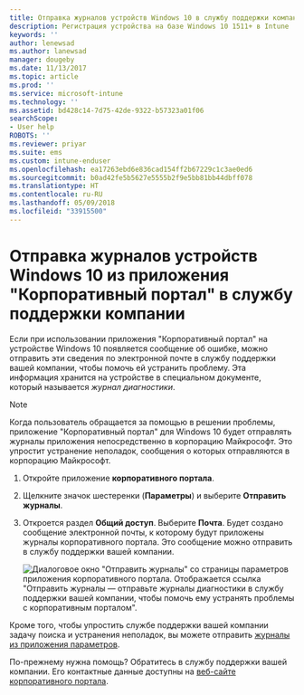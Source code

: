 ```yaml
---
title: Отправка журналов устройств Windows 10 в службу поддержки компании | Документы Майкрософт
description: Регистрация устройства на базе Windows 10 1511+ в Intune
keywords: ''
author: lenewsad
ms.author: lanewsad
manager: dougeby
ms.date: 11/13/2017
ms.topic: article
ms.prod: ''
ms.service: microsoft-intune
ms.technology: ''
ms.assetid: bd428c14-7d75-42de-9322-b57323a01f06
searchScope:
- User help
ROBOTS: ''
ms.reviewer: priyar
ms.suite: ems
ms.custom: intune-enduser
ms.openlocfilehash: ea17263ebd6e836cad154ff2b67229c1c3ae0ed6
ms.sourcegitcommit: b0ad42fe5b5627e5555b2f9e5bb81bb44dbff078
ms.translationtype: HT
ms.contentlocale: ru-RU
ms.lasthandoff: 05/09/2018
ms.locfileid: "33915500"
---
```

# <a name="send-logs-to-your-company-support-from-the-company-portal-app-for-windows-10"></a>Отправка журналов устройств Windows 10 из приложения "Корпоративный портал" в службу поддержки компании

Если при использовании приложения "Корпоративный портал" на устройстве Windows 10 появляется сообщение об ошибке, можно отправить эти сведения по электронной почте в службу поддержки вашей компании, чтобы помочь ей устранить проблему. Эта информация хранится на устройстве в специальном документе, который называется _журнал диагностики_.

> [!Note]       
> Когда пользователь обращается за помощью в решении проблемы, приложение "Корпоративный портал" для Windows 10 будет отправлять журналы приложения непосредственно в корпорацию Майкрософт. Это упростит устранение неполадок, сообщения о которых отправляются в корпорацию Майкрософт.

1. Откройте приложение **корпоративного портала**.
2. Щелкните значок шестеренки (**Параметры**) и выберите **Отправить журналы**.
3. Откроется раздел **Общий доступ**. Выберите **Почта**. Будет создано сообщение электронной почты, к которому будут приложены журналы корпоративного портала. Это сообщение можно отправить в службу поддержки вашей компании.

   ![Диалоговое окно "Отправить журналы" со страницы параметров приложения корпоративного портала. Отображается ссылка "Отправить журналы — отправьте журналы диагностики в службу поддержки вашей компании, чтобы помочь ему устранять проблемы с корпоративным порталом".](./media/w10-share-logs-after-1711.png)

Кроме того, чтобы упростить службе поддержки вашей компании задачу поиска и устранения неполадок, вы можете отправить [журналы из приложения параметров](send-logs-to-your-it-admin-settings-windows.md).

По-прежнему нужна помощь? Обратитесь в службу поддержки вашей компании. Его контактные данные доступны на [веб-сайте корпоративного портала](https://portal.manage.microsoft.com#HelpDeskDialog).
